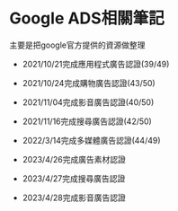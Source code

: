 # Google ADS相關筆記

主要是把google官方提供的資源做整理

* 2021/10/21完成應用程式廣告認證(39/49)

* 2021/10/24完成購物廣告認證(43/50)

* 2021/11/04完成影音廣告認證(40/50)

* 2021/11/16完成搜尋廣告認證(42/50)

* 2022/3/14完成多媒體廣告認證(44/49)

* 2023/4/26完成廣告素材認證

* 2023/4/27完成搜尋廣告認證

* 2023/4/28完成影音廣告認證
